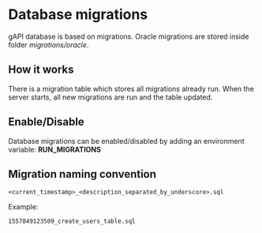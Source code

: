 # Database migrations

gAPI database is based on migrations.
Oracle migrations are stored inside folder _migrations/oracle_.

## How it works

There is a migration table which stores all migrations already run.
When the server starts, all new migrations are run and the table updated.

## Enable/Disable

Database migrations can be enabled/disabled by adding an environment variable: **RUN_MIGRATIONS**

## Migration naming convention

```
<current_timestamp>_<description_separated_by_underscore>.sql
```

Example:

```
1557849123509_create_users_table.sql
```

